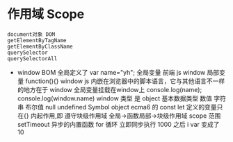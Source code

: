 # 作用域 Scope
    document对象 DOM
    getElementByTagName
    getElementByClassName
    querySelector
    querySelectorAll

- window BOM
  全局定义了 var name="yh";
  全局变量 前端 js window
  局部变量 function(){}
  window js 内嵌在浏览器中的脚本语言，它与其他语言不一样的地方在于 window
  全局变量挂载在window上
  console.log(name); console.log(window.name)
  window 类型 是 object 
  基本数据类型 数值 字符串 布尔值 null undefined Symbol object
  ecma6 的 const let 定义的变量只在{} 内起作用,即 遵守块级作用域
  全局->函数局部->块级作用域
  scope 范围
  setTimeout 异步的内置函数
  for 循环 立即同步执行
  1000 之后 i var 变成了 10
  